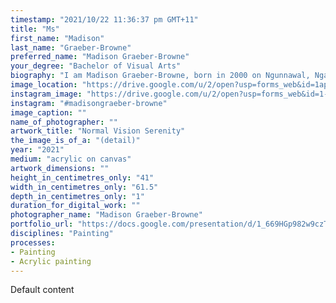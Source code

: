 ```yaml
---
timestamp: "2021/10/22 11:36:37 pm GMT+11"
title: "Ms"
first_name: "Madison"
last_name: "Graeber-Browne"
preferred_name: "Madison Graeber-Browne"
your_degree: "Bachelor of Visual Arts"
biography: "I am Madison Graeber-Browne, born in 2000 on Ngunnawal, Ngambri country, and I work with different painting and drawing mediums. With these mediums I create artworks exploring how certain emotions bring specific colours to my mind and other people's minds. Painting different places, objects and various subjects of the everyday, I experiment with changing the colours in front of me to convey different feelings. I am interested in Art Therapy and how the act of making art can be an emotional/stress relief for someone. The artwork I have made for my final graduating project depicts the holiday houses at Norfolk Gardens in Batemans Bay. My family and I have been going on Summer trips there for nearly 20 years and these holiday memories fill me with serenity. I have painted Norfolk Gardens four times exploring different colour-blindness. They are deuteranomaly, protanopia, and tritanopia, compared to a normal vision sight painting."
image_location: "https://drive.google.com/u/2/open?usp=forms_web&id=1apelz2rXYUsFDyFufoLhvsu9ZcZjNd8V"
instagram_image: "https://drive.google.com/u/2/open?usp=forms_web&id=1-4lpsmZqYTdb-lRkdFyNsuJM1rgICTGS"
instagram: "#madisongraeber-browne"
image_caption: ""
name_of_photographer: ""
artwork_title: "Normal Vision Serenity"
the_image_is_of_a: "(detail)"
year: "2021"
medium: "acrylic on canvas"
artwork_dimensions: ""
height_in_centimetres_only: "41"
width_in_centimetres_only: "61.5"
depth_in_centimetres_only: "1"
duration_for_digital_work: ""
photographer_name: "Madison Graeber-Browne"
portfolio_url: "https://docs.google.com/presentation/d/1_669HGp982w9czT6ESrersMPUlPTH-XCKgKTOVGJ2gU/edit#slide=id.p"
disciplines: "Painting"
processes:
- Painting
- Acrylic painting
---
```


Default content